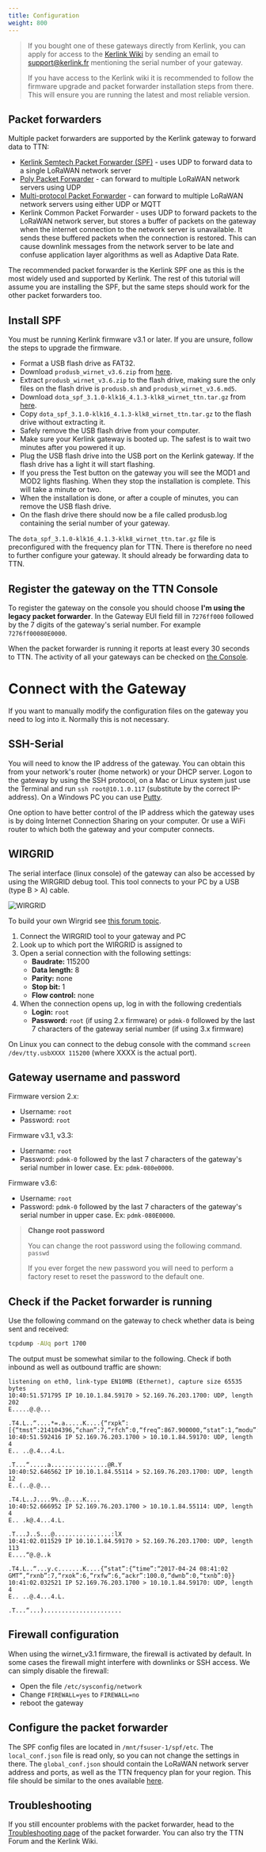 ```yaml
---
title: Configuration
weight: 800
---
```


> If you bought one of these gateways directly from Kerlink, you can apply for access to the [Kerlink Wiki](http://wikikerlink.fr/lora-station) by sending an email to support@kerlink.fr mentioning the serial number of your gateway. 
> 
> If you have access to the Kerlink wiki it is recommended to follow the firmware upgrade and packet forwarder installation steps from there. This will ensure you are running the latest and most reliable version.

## Packet forwarders

Multiple packet forwarders are supported by the Kerlink gateway to forward data to TTN:
* [Kerlink Semtech Packet Forwarder (SPF)](https://github.com/TheThingsNetwork/kerlink-wirnet-firmware/tree/legacy/dota) - uses UDP to forward data to a single LoRaWAN network server
* [Poly Packet Forwarder](https://github.com/TheThingsNetwork/kerlink-wirnet-firmware/blob/legacy/dota/dota_thethingsnetwork_v1.3_EU.tar.gz) - can forward to multiple LoRaWAN network servers using UDP
* [Multi-protocol Packet Forwarder](https://github.com/kersing/packet_forwarder) - can forward to multiple LoRaWAN network servers using either UDP or MQTT
* Kerlink Common Packet Forwarder - uses UDP to forward packets to the LoRaWAN network server, but stores a buffer of packets on the gateway when the internet connection to the network server is unavailable. It sends these buffered packets when the connection is restored. This can cause downlink messages from the network server to be late and confuse application layer algorithms as well as Adaptive Data Rate.

The recommended packet forwarder is the Kerlink SPF one as this is the most widely used and supported by Kerlink. The rest of this tutorial will assume you are installing the SPF, but the same steps should work for the other packet forwarders too.

## Install SPF

You must be running Kerlink firmware v3.1 or later. If you are unsure, follow the steps to upgrade the firmware.

* Format a USB flash drive as FAT32.
* Download `produsb_wirnet_v3.6.zip` from [here](https://raw.githubusercontent.com/TheThingsNetwork/kerlink-station-firmware/legacy/dota/produsb_wirnet_v3.6.zip).
* Extract `produsb_wirnet_v3.6.zip` to the flash drive, making sure the only files on the flash drive is `produsb.sh` and `produsb_wirnet_v3.6.md5`.
* Download `dota_spf_3.1.0-klk16_4.1.3-klk8_wirnet_ttn.tar.gz` from [here](https://raw.githubusercontent.com/TheThingsNetwork/kerlink-station-firmware/legacy/dota/dota_spf_3.1.0-klk16_4.1.3-klk8_wirnet_ttn.tar.gz).
* Copy `dota_spf_3.1.0-klk16_4.1.3-klk8_wirnet_ttn.tar.gz` to the flash drive without extracting it.
* Safely remove the USB flash drive from your computer.
* Make sure your Kerlink gateway is booted up. The safest is to wait two minutes after you powered it up.
* Plug the USB flash drive into the USB port on the Kerlink gateway. If the flash drive has a light it will start flashing.
* If you press the Test button on the gateway you will see the MOD1 and MOD2 lights flashing. When they stop the installation is complete. This will take a minute or two.
* When the installation is done, or after a couple of minutes, you can remove the USB flash drive.
* On the flash drive there should now be a file called produsb.log containing the serial number of your gateway.

The `dota_spf_3.1.0-klk16_4.1.3-klk8_wirnet_ttn.tar.gz` file is preconfigured with the frequency plan for TTN. There is therefore no need to further configure your gateway. It should already be forwarding data to TTN.

## Register the gateway on the TTN Console

To register the gateway on the console you should choose **I'm using the legacy packet forwarder**. In the Gateway EUI field fill in `7276ff000` followed by the 7 digits of the gateway's serial number. For example `7276ff00080E0000`.

When the packet forwarder is running it reports at least every 30 seconds to TTN. The activity of all your gateways can be checked on [the Console](https://console.thethingsnetwork.org/gateways/).

# Connect with the Gateway

If you want to manually modify the configuration files on the gateway you need to log into it. Normally this is not necessary.

## SSH-Serial

You will need to know the IP address of the gateway. You can obtain this from your network's router (home network) or your DHCP server. Logon to the gateway by using the SSH protocol, on a Mac or Linux system just use the Terminal and run `ssh root@10.1.0.117` (substitute by the correct IP-address). On a Windows PC you can use [Putty](http://www.chiark.greenend.org.uk/~sgtatham/putty/download.html).

One option to have better control of the IP address which the gateway uses is by doing Internet Connection Sharing on your computer. Or use a WiFi router to which both the gateway and your computer connects.

## WIRGRID

The serial interface (linux console) of the gateway can also be accessed by using the WIRGRID debug tool. This tool connects to your PC by a USB (type B > A) cable.

![WIRGRID](config-wirgrid.jpg)

To build your own Wirgrid see [this forum topic](https://www.thethingsnetwork.org/forum/t/diy-kerlink-wirgrid-debug-probe/24001).

1. Connect the WIRGRID tool to your gateway and PC
2. Look up to which port the WIRGRID is assigned to
3. Open a serial connection with the following settings:
    - **Baudrate:** 115200
    - **Data length:** 8
    - **Parity:** none
    - **Stop bit:** 1
    - **Flow control:** none
4. When the connection opens up, log in with the following credentials
    - **Login:** `root`
    - **Password:** `root` (if using 2.x firmware) or `pdmk-0` followed by the last 7 characters of the gateway serial number (if using 3.x firmware)

On Linux you can connect to the debug console with the command `screen /dev/tty.usbXXXX 115200` (where XXXX is the actual port).

## Gateway username and password

Firmware version 2.x:
- Username: `root`  
- Password: `root`

Firmware v3.1, v3.3:
- Username: `root`
- Password: `pdmk-0` followed by the last 7 characters of the gateway's serial number in lower case. Ex: `pdmk-080e0000`.

Firmware v3.6:
- Username: `root`
- Password: `pdmk-0` followed by the last 7 characters of the gateway's serial number in upper case. Ex: `pdmk-080E0000`.


> **Change root password**
> 
> You can change the root password using the following command.  
> `passwd`
> 
> If you ever forget the new password you will need to perform a factory reset to reset the password to the default one.

## Check if the Packet forwarder is running

Use the following command on the gateway to check whether data is being sent and received:

```bash
tcpdump -AUq port 1700
```

The output must be somewhat similar to the following. Check if both inbound as well as outbound traffic are shown:

```
listening on eth0, link-type EN10MB (Ethernet), capture size 65535 bytes
10:40:51.571795 IP 10.10.1.84.59170 > 52.169.76.203.1700: UDP, length 202
E.....@.@...

.T4.L..“....*=.a.....K....{“rxpk”:[{“tmst”:214104396,“chan”:7,“rfch”:0,“freq”:867.900000,“stat”:1,“modu”:“LORA”,“datr”:“SF7BW125",“codr”:“4/5",“lsnr”:10.0,“rssi”:-67,“size”:19,“data”:“QJYnASYAMR4BWQCbBgrDXzkRoQ==“}]}
10:40:51.592416 IP 52.169.76.203.1700 > 10.10.1.84.59170: UDP, length 4
E.. ..@.4...4.L.

.T...“.....a................@R.Y
10:40:52.646562 IP 10.10.1.84.55114 > 52.169.76.203.1700: UDP, length 12
E..(..@.@...

.T4.L..J....9%..@....K....
10:40:52.666952 IP 52.169.76.203.1700 > 10.10.1.84.55114: UDP, length 4
E.. .k@.4...4.L.

.T...J..S...@................:lX
10:41:02.011529 IP 10.10.1.84.59170 > 52.169.76.203.1700: UDP, length 113
E....“@.@..k

.T4.L..“...y.c.......K....{“stat”:{“time”:“2017-04-24 08:41:02 GMT”,“rxnb”:7,“rxok”:6,“rxfw”:6,“ackr”:100.0,“dwnb”:0,“txnb”:0}}
10:41:02.032521 IP 52.169.76.203.1700 > 10.10.1.84.59170: UDP, length 4
E.. ..@.4...4.L.

.T...“...)......................
```


## Firewall configuration

When using the wirnet_v3.1 firmware, the firewall is activated by default. In some cases the firewall might interfere with downlinks or SSH access. We can simply disable the firewall:

* Open the file `/etc/sysconfig/network`
* Change `FIREWALL=yes` to `FIREWALL=no`
* reboot the gateway

## Configure the packet forwarder

The SPF config files are located in `/mnt/fsuser-1/spf/etc`. The `local_conf.json` file is read only, so you can not change the settings in there. The `global_conf.json` should contain the LoRaWAN network server address and ports, as well as the TTN frequency plan for your region. This file should be similar to the ones available [here](https://github.com/TheThingsNetwork/gateway-conf).


## Troubleshooting

If you still encounter problems with the packet forwarder, head to the [Troubleshooting page](../../troubleshooting/semtech-udp.md) of the packet forwarder. You can also try the TTN Forum and the Kerlink Wiki.
